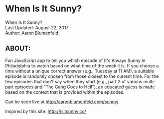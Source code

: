# When Is It Sunny?

When Is It Sunny? <br>
Last Updated: August 22, 2017 <br>
Author: Aaron Blumenfeld

## ABOUT:

Fun JavaScript app to tell you which episode of It's Always Sunny in Philadelphia to watch based on what time of the week it is. If you choose a time without a unique correct answer (e.g., Tuesday at 11 AM), a suitable episode is randomly chosen from those closest to the current time. For the few episodes that don't say when they start (e.g., part 2 of various multi-part episodes and "The Gang Goes to Hell"), an educated guess is made based on the context that is provided within the episodes.

Can be seen live at http://aaronblumenfeld.com/sunny/

Inspired by this site: http://isitsunny.co/